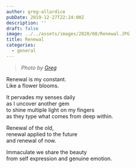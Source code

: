 ```yaml
---
author: greg-allardice
pubDate: 2019-12-27T22:24:00Z
description: ''
draft: false
image: ../../assets/images/2020/08/Renewal.JPG
title: Renewal
categories:
  - general
---
```


> _Photo by [Greg](__GHOST_URL__/author/greg/)_

Renewal is my constant.  
Like a flower blooms.

It pervades my senses daily  
as I uncover another gem  
to shine multiple light on my fingers  
as they type what comes from deep within.

Renewal of the old,  
renewal applied to the future  
and renewal of now.

Immaculate we share the beauty  
from self expression and genuine emotion.
